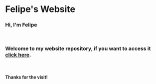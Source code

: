 # Felipe's Website

### Hi, I'm Felipe 
</br>

### Welcome to my website repository, if you want to access it [click here](https://feliperpv.github.io./). 
</br>

#### Thanks for the visit!
